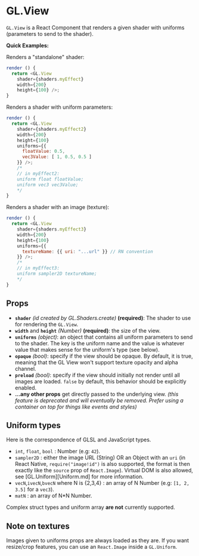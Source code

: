 # GL.View

`GL.View` is a React Component that renders a given shader with uniforms (parameters to send to the shader).

**Quick Examples:**

Renders a "standalone" shader:

```js
render () {
  return <GL.View
    shader={shaders.myEffect}
    width={200}
    height={100} />;
}
```

Renders a shader with uniform parameters:

```js
render () {
  return <GL.View
    shader={shaders.myEffect2}
    width={200}
    height={100}
    uniforms={{
      floatValue: 0.5,
      vec3Value: [ 1, 0.5, 0.5 ]
    }} />;
    /*
    // in myEffect2:
    uniform float floatValue;
    uniform vec3 vec3Value;
    */
}
```

Renders a shader with an image (texture):

```js
render () {
  return <GL.View
    shader={shaders.myEffect3}
    width={200}
    height={100}
    uniforms={{
      textureName: {{ uri: "...url" }} // RN convention
    }} />;
    /*
    // in myEffect3:
    uniform sampler2D textureName;
    */
}
```


## Props

- **`shader`** *(id created by GL.Shaders.create)* **(required)**: The shader to use for rendering the `GL.View`.
- **`width`** and **`height`** *(Number)* **(required)**: the size of the view.
- **`uniforms`** *(object)*: an object that contains all uniform parameters to send to the shader. The key is the uniform name and the value is whatever value that makes sense for the uniform's type (see below).
- **`opaque`** *(bool)*: specify if the view should be opaque. By default, it is true, meaning that the GL View won't support texture opacity and alpha channel.
- **`preload`** *(bool)*: specify if the view should initially not render until all images are loaded. `false` by default, this behavior should be explicitly enabled.
- **...any other props** get directly passed to the underlying view. *(this feature is deprecated and will eventually be removed. Prefer using a container on top for things like events and styles)*

## Uniform types

Here is the correspondence of GLSL and JavaScript types.

- `int`, `float`, `bool` : Number (e.g: `42`).
- `sampler2D` : either the image URL (String) OR an Object with an `uri` (in React Native, `require("image!id")` is also supported, the format is then exactly like the `source` prop of `React.Image`). Virtual DOM is also allowed, see [GL.Uniform][Uniform.md] for more information.
- `vecN`,`ivecN`,`bvecN` where N is {2,3,4} : an array of N Number (e.g: `[1, 2, 3.5]` for a `vec3`).
- `matN` : an array of N*N Number.

Complex struct types and uniform array **are not** currently supported.

## Note on textures

Images given to uniforms props are always loaded as they are. If you want resize/crop features, you can use an `React.Image` inside a `GL.Uniform`.
